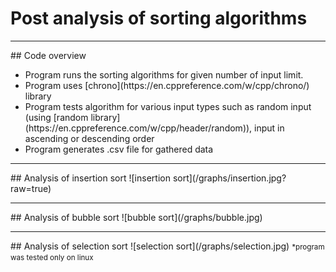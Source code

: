 # Post analysis of sorting algorithms
<hr>
## Code overview
<ul>
<li> Program runs the sorting algorithms for given number of input limit. </li>
<li> Program uses [chrono](https://en.cppreference.com/w/cpp/chrono/) library</li>
<li> Program tests algorithm for various input types such as random input (using [random library](https://en.cppreference.com/w/cpp/header/random)), input in ascending or descending order</li>
<li> Program generates .csv file for gathered data</li>
</ul>
<hr>
## Analysis of insertion sort
![insertion sort](/graphs/insertion.jpg?raw=true)
<hr>
## Analysis of bubble sort
![bubble sort](/graphs/bubble.jpg)
<hr>
## Analysis of selection sort
![selection sort](/graphs/selection.jpg)
<small>*program was tested only on linux</small>